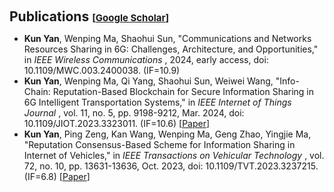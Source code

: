 <h1 id="publications"></h1>

<h2 style="margin: 60px 0px 10px;">Publications <temp style="font-size:15px;">[</temp><a href="https://scholar.google.com/citations?user=NyUwUmIAAAAJ" target="_blank" style="font-size:15px;">Google Scholar</a><temp style="font-size:15px;">]</temp></h2>

* **Kun Yan**, Wenping Ma, Shaohui Sun, "Communications and Networks Resources Sharing in 6G: Challenges, Architecture, and Opportunities," in  *IEEE Wireless Communications* , 2024, early access, doi: 10.1109/MWC.003.2400038. (IF=10.9)
* **Kun Yan**, Wenping Ma, Qi Yang, Shaohui Sun, Weiwei Wang, "Info-Chain: Reputation-Based Blockchain for Secure Information Sharing in 6G Intelligent Transportation Systems," in  *IEEE Internet of Things Journal* , vol. 11, no. 5, pp. 9198-9212, Mar. 2024, doi: 10.1109/JIOT.2023.3323011. (IF=10.6) [[Paper](https://ieeexplore.ieee.org/document/10274999)]
* **Kun Yan**, Ping Zeng, Kan Wang, Wenping Ma, Geng Zhao, Yingjie Ma, "Reputation Consensus-Based Scheme for Information Sharing in Internet of Vehicles," in  *IEEE Transactions on Vehicular Technology* , vol. 72, no. 10, pp. 13631-13636, Oct. 2023, doi: 10.1109/TVT.2023.3237215. (IF=6.8) [[Paper](https://ieeexplore.ieee.org/document/10018258)]
